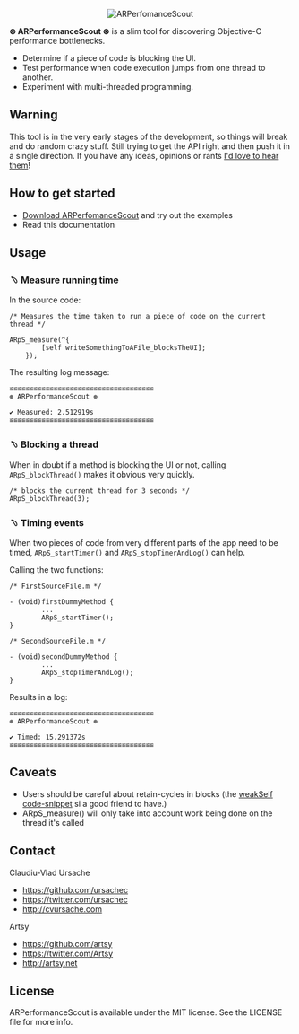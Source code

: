 <p align="center" >
  <img src="https://raw.github.com/ursachec/ARPerformanceScout/master/ARPerformanceScout.png" alt="ARPerfomanceScout" title="ARPerfomanceScout">
</p>

**⊛ ARPerformanceScout ⊛** is a slim tool for discovering Objective-C performance bottlenecks.

- Determine if a piece of code is blocking the UI.
- Test performance when code execution jumps from one thread to another.
- Experiment with multi-threaded programming.

## Warning

This tool is in the very early stages of the development, so things will break and do random crazy stuff. Still trying to get the API right and then push it in a single direction. If you have any ideas, opinions or rants [I'd love to hear them](https://github.com/ursachec/ARPerformanceScout#contact)!

## How to get started

- [Download ARPerfomanceScout](https://github.com/ursachec/ARPerformanceScout/archive/0.0.1.zip) and try out the examples
- Read this documentation


## Usage

### ﹆ Measure running time

In the source code:

```
/* Measures the time taken to run a piece of code on the current thread */

ARpS_measure(^{
        [self writeSomethingToAFile_blocksTheUI];
    });
```

The resulting log message:
 
```
≌≌≌≌≌≌≌≌≌≌≌≌≌≌≌≌≌≌≌≌≌≌≌≌≌≌≌≌≌≌≌≌≌≌≌≌
⊛ ARPerformanceScout ⊛

✔ Measured: 2.512919s
≌≌≌≌≌≌≌≌≌≌≌≌≌≌≌≌≌≌≌≌≌≌≌≌≌≌≌≌≌≌≌≌≌≌≌≌
```
 


### ﹆ Blocking a thread

When in doubt if a method is blocking the UI or not, calling `ARpS_blockThread()` makes it obvious very quickly.
 
 ```
 /* blocks the current thread for 3 seconds */
 ARpS_blockThread(3);
 ```

### ﹆ Timing events

When two pieces of code from very different parts of the app need to be timed, `ARpS_startTimer()` and `ARpS_stopTimerAndLog()` can help.

Calling the two functions:

```
/* FirstSourceFile.m */

- (void)firstDummyMethod {
        ...
        ARpS_startTimer();
}

```

```
/* SecondSourceFile.m */

- (void)secondDummyMethod {
        ...
        ARpS_stopTimerAndLog();
}

```

Results in a log:
```
≌≌≌≌≌≌≌≌≌≌≌≌≌≌≌≌≌≌≌≌≌≌≌≌≌≌≌≌≌≌≌≌≌≌≌≌
⊛ ARPerformanceScout ⊛

✔ Timed: 15.291372s
≌≌≌≌≌≌≌≌≌≌≌≌≌≌≌≌≌≌≌≌≌≌≌≌≌≌≌≌≌≌≌≌≌≌≌≌
```

## Caveats

- Users should be careful about retain-cycles in blocks (the [weakSelf code-snippet](https://github.com/mattt/Xcode-Snippets/blob/master/weakself.m) si a good friend to have.)
- ARpS_measure() will only take into account work being done on the thread it's called


## Contact

Claudiu-Vlad Ursache

- https://github.com/ursachec
- https://twitter.com/ursachec
- http://cvursache.com

Artsy

- https://github.com/artsy
- https://twitter.com/Artsy
- http://artsy.net


## License
ARPerformanceScout is available under the MIT license. See the LICENSE file for more info. 
